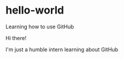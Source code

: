 # hello-world
Learning how to use GitHub

Hi there!

I'm just a humble intern learning about GitHub
